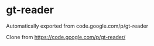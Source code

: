 # gt-reader
Automatically exported from code.google.com/p/gt-reader

Clone from https://code.google.com/p/gt-reader/

